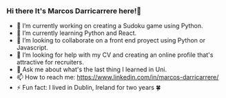 ### Hi there It's Marcos Darricarrere here!👋

- 🔭 I’m currently working on creating a Sudoku game using Python.
- 🌱 I’m currently learning Python and React.
- 👯 I’m looking to collaborate on a front end proyect using Python or Javascript.
- 🤔 I’m looking for help with my CV and creating an online profile that's attractive for recruiters.
- 💬 Ask me about what's the last thing I learned in Uni.
- 📫 How to reach me: https://www.linkedin.com/in/marcos-darricarrere/
- ⚡ Fun fact: I lived in Dublin, Ireland for two years 🍀 

